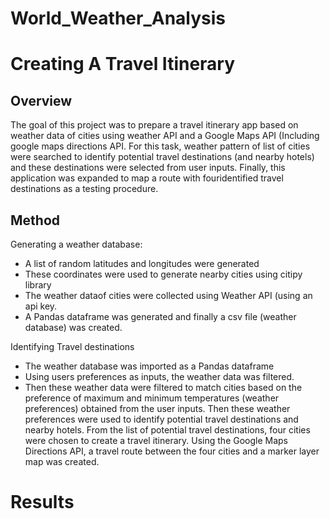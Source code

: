 # World_Weather_Analysis

# Creating A Travel Itinerary

## Overview
The goal of this project was to prepare a travel itinerary app based on weather data of cities using weather API and a Google Maps API (Including google maps directions API. For this task, weather pattern of list of cities were searched to identify potential travel destinations (and nearby hotels) and these destinations were selected from user inputs. Finally, this application was expanded to map a route with fouridentified travel destinations as a testing procedure. 


## Method
Generating a weather database:
- A list of random latitudes and longitudes were generated
- These coordinates were used to generate nearby cities using citipy library
- The weather dataof cities were collected using Weather API (using an api key.
- A Pandas dataframe was generated and finally a csv file (weather database) was created.

Identifying Travel destinations
- The weather database was imported as a Pandas dataframe
- Using users preferences as inputs, the weather data was filtered.  
-   Then these weather data were filtered to match cities based on the preference of maximum and minimum temperatures (weather preferences) obtained from the user inputs. Then these weather preferences were used to identify potential travel destinations and nearby hotels. From the list of potential travel destinations, four cities were chosen to create a travel itinerary. Using the Google Maps Directions API, a travel route between the four cities and a marker layer map was created. 

# Results
